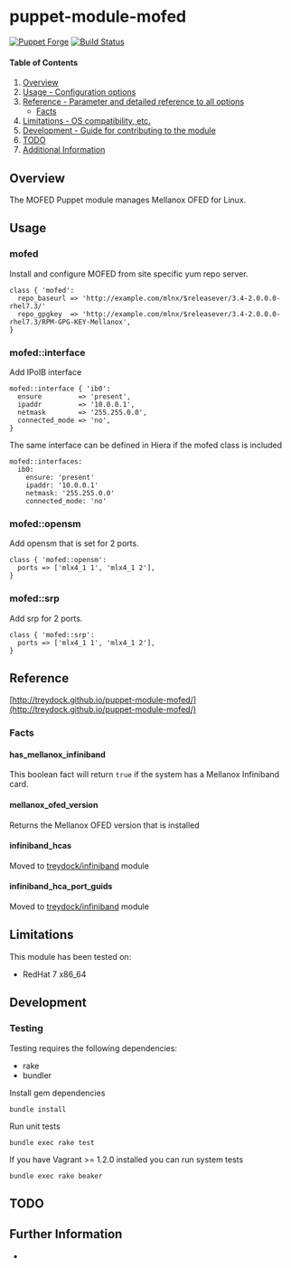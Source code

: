 # puppet-module-mofed

[![Puppet Forge](http://img.shields.io/puppetforge/v/treydock/mofed.svg)](https://forge.puppetlabs.com/treydock/mofed)
[![Build Status](https://travis-ci.org/treydock/puppet-module-mofed.png)](https://travis-ci.org/treydock/puppet-module-mofed)

#### Table of Contents

1. [Overview](#overview)
2. [Usage - Configuration options](#usage)
3. [Reference - Parameter and detailed reference to all options](#reference)
    * [Facts](#facts)
4. [Limitations - OS compatibility, etc.](#limitations)
5. [Development - Guide for contributing to the module](#development)
6. [TODO](#todo)
7. [Additional Information](#additional-information)

## Overview

The MOFED Puppet module manages Mellanox OFED for Linux.

## Usage

### mofed

Install and configure MOFED from site specific yum repo server.

    class { 'mofed':
      repo_baseurl => 'http://example.com/mlnx/$releasever/3.4-2.0.0.0-rhel7.3/'
      repo_gpgkey  => 'http://example.com/mlnx/$releasever/3.4-2.0.0.0-rhel7.3/RPM-GPG-KEY-Mellanox',
    }

### mofed::interface

Add IPoIB interface

    mofed::interface { 'ib0':
      ensure         => 'present',
      ipaddr         => '10.0.0.1',
      netmask        => '255.255.0.0',
      connected_mode => 'no',
    }

The same interface can be defined in Hiera if the mofed class is included

    mofed::interfaces:
      ib0:
        ensure: 'present'
        ipaddr: '10.0.0.1'
        netmask: '255.255.0.0'
        connected_mode: 'no'    

### mofed::opensm

Add opensm that is set for 2 ports.

    class { 'mofed::opensm':
      ports => ['mlx4_1 1', 'mlx4_1 2'],
    }

### mofed::srp

Add srp for 2 ports.

    class { 'mofed::srp':
      ports => ['mlx4_1 1', 'mlx4_1 2'],
    }


## Reference

[http://treydock.github.io/puppet-module-mofed/](http://treydock.github.io/puppet-module-mofed/)

### Facts

#### has\_mellanox\_infiniband

This boolean fact will return `true` if the system has a Mellanox Infiniband card.

#### mellanox\_ofed\_version

Returns the Mellanox OFED version that is installed

#### infiniband\_hcas

Moved to [treydock/infiniband](https://forge.puppetlabs.com/treydock/infiniband) module

#### infiniband\_hca\_port\_guids

Moved to [treydock/infiniband](https://forge.puppetlabs.com/treydock/infiniband) module

## Limitations

This module has been tested on:

* RedHat 7 x86_64

## Development

### Testing

Testing requires the following dependencies:

* rake
* bundler

Install gem dependencies

    bundle install

Run unit tests

    bundle exec rake test

If you have Vagrant >= 1.2.0 installed you can run system tests

    bundle exec rake beaker

## TODO

## Further Information

*

